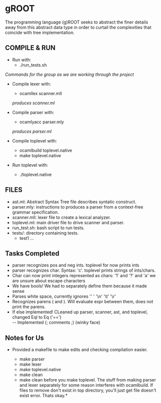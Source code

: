 # gROOT

The programming language (g)ROOT seeks to abstract the finer details away from this abstract data type in order to curtail the complexities that coincide with tree implementation.

## COMPILE & RUN
- Run with:
    - ./run_tests.sh

*Commands for the group as we are working through the project*
- Compile lexer with:
    - ocamllex scanner.mll
    
    *produces scanner.ml*
- Compile parser with:
    - ocamlyacc parser.mly
    
    *produces parser.ml*
- Compile toplevel with:
    - ocamlbuild toplevel.native
    - make toplevel.native
- Run toplevel with:
    - ./toplevel.native


## FILES
- ast.ml: Abstract Syntax Tree file describes syntatic construct.
- parser.mly: instructions to produces a parser from a context-free grammar specification.
- scanner.mll: lexer file to create a lexical analyzer.
- toplevel.ml: main driver file to drive scanner and parser.
- run_test.sh: bash script to run tests.
- tests/: directory containing tests.
    - test1 ...



## Tasks Completed
- parser recognizes pos and neg ints. toplevel for now prints ints
- parser recognizes char. Syntax: 'c'. toplevel prints strings of ints/chars.
- Char can now print integers represented as chars: '1' and '?' and 'a' we  are
  unsure about escape characters
- We have bools! We had to separately define them because it made sense
- Parses white space, currently ignores '' ' '\n' '\t' '\r'
- Recognizes parens ( and ). Will evaluate expr between them, does not print
  the parens.
- If else implemented! CLeaned up parser, scanner, ast, and toplevel, changed
  Eql to Eq ('==')  
-- Implemented (; comments ;) (winky face)


## Notes for Us
- Provided a makefile to make edits and checking compilation easier. 
    - make parser
    - make lexer
    - make toplevel.native
    - make clean  
    
    * make clean before you make toplevel. The stuff from making parser and lexer
    separately for some reason interferes with ocamlbuild. If files to remove
    don't exist in top directory, you'll just get file doesn't exist error.
    Thats okay.*